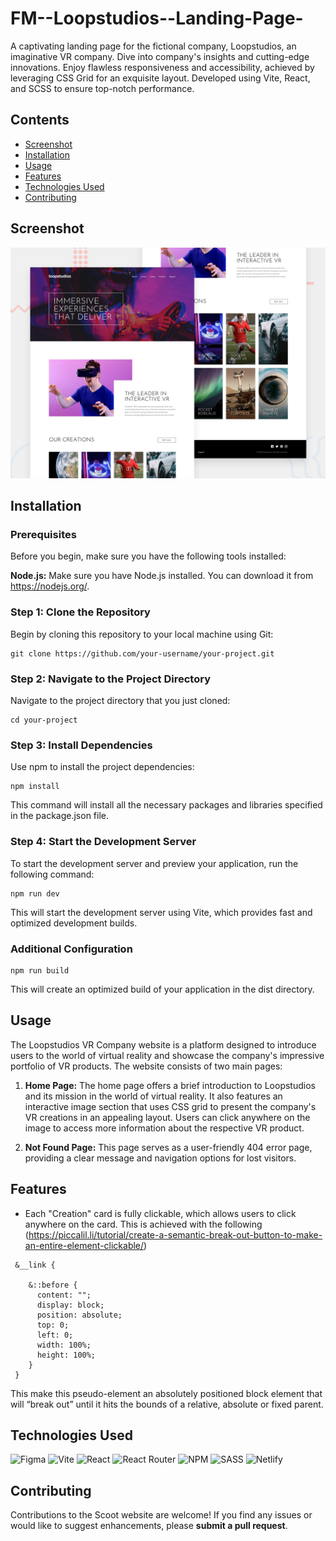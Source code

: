 # FM--Loopstudios--Landing-Page-

A captivating landing page for the fictional company, Loopstudios, an imaginative VR company. Dive into company's insights and cutting-edge innovations. Enjoy flawless responsiveness and accessibility, achieved by leveraging CSS Grid for an exquisite layout. Developed using Vite, React, and SCSS to ensure top-notch performance.

## Contents

- [Screenshot](#Screenshot)
- [Installation](#Installation)
- [Usage](#Usage)
- [Features](#Features)
- [Technologies Used](#Technologies-Used)
- [Contributing](#Contributing)

## Screenshot

<img src="./screenshot.jpg" alt= “” width="600px" >

## Installation

### Prerequisites

Before you begin, make sure you have the following tools installed:

<b>Node.js:</b> Make sure you have Node.js installed. You can download it from https://nodejs.org/.

### Step 1: Clone the Repository

Begin by cloning this repository to your local machine using Git:

```
git clone https://github.com/your-username/your-project.git
```

### Step 2: Navigate to the Project Directory

Navigate to the project directory that you just cloned:

```
cd your-project
```

### Step 3: Install Dependencies

Use npm to install the project dependencies:

```
npm install
```

This command will install all the necessary packages and libraries specified in the package.json file.

### Step 4: Start the Development Server

To start the development server and preview your application, run the following command:

```
npm run dev
```

This will start the development server using Vite, which provides fast and optimized development builds.

### Additional Configuration

```
npm run build
```

This will create an optimized build of your application in the dist directory.

## Usage

The Loopstudios VR Company website is a platform designed to introduce users to the world of virtual reality and showcase the company's impressive portfolio of VR products. The website consists of two main pages:

1. <b>Home Page:</b> The home page offers a brief introduction to Loopstudios and its mission in the world of virtual reality. It also features an interactive image section that uses CSS grid to present the company's VR creations in an appealing layout. Users can click anywhere on the image to access more information about the respective VR product.

2. <b>Not Found Page:</b> This page serves as a user-friendly 404 error page, providing a clear message and navigation options for lost visitors.

## Features

- Each "Creation" card is fully clickable, which allows users to click anywhere on the card. This is achieved with the following (https://piccalil.li/tutorial/create-a-semantic-break-out-button-to-make-an-entire-element-clickable/)

```
 &__link {

    &::before {
      content: "";
      display: block;
      position: absolute;
      top: 0;
      left: 0;
      width: 100%;
      height: 100%;
    }
 }
```

This make this pseudo-element an absolutely positioned block element that will “break out” until it hits the bounds of a relative, absolute or fixed parent.

## Technologies Used

![Figma](https://img.shields.io/badge/figma-%23F24E1E.svg?style=for-the-badge&logo=figma&logoColor=white)
![Vite](https://img.shields.io/badge/vite-%23646CFF.svg?style=for-the-badge&logo=vite&logoColor=white)
![React](https://img.shields.io/badge/react-%2320232a.svg?style=for-the-badge&logo=react&logoColor=%2361DAFB)
![React Router](https://img.shields.io/badge/React_Router-CA4245?style=for-the-badge&logo=react-router&logoColor=white)
![NPM](https://img.shields.io/badge/NPM-%23CB3837.svg?style=for-the-badge&logo=npm&logoColor=white)
![SASS](https://img.shields.io/badge/SASS-hotpink.svg?style=for-the-badge&logo=SASS&logoColor=white)
![Netlify](https://img.shields.io/badge/netlify-%23000000.svg?style=for-the-badge&logo=netlify&logoColor=#00C7B7)

## Contributing

Contributions to the Scoot website are welcome! If you find any issues or would like to suggest enhancements, please <b>submit a pull request</b>.

```

```
